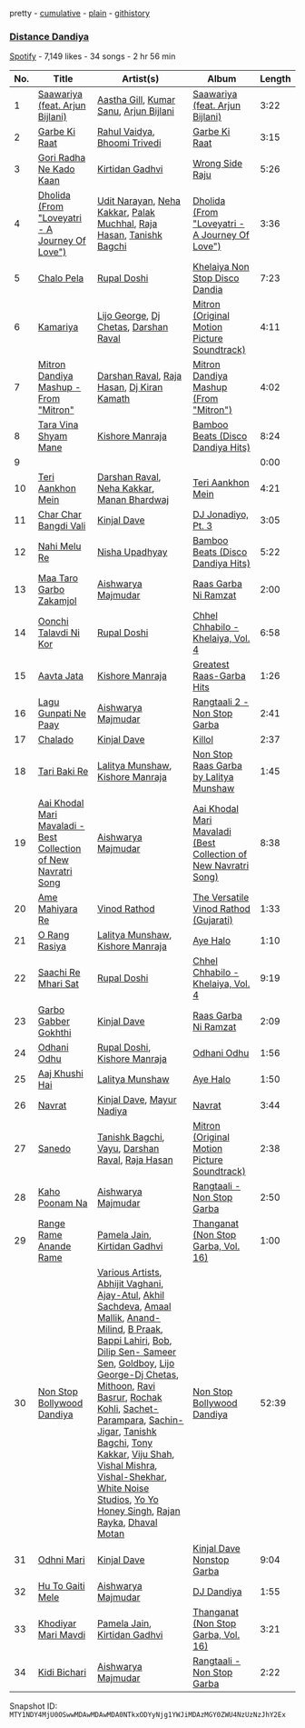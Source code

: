 pretty - [cumulative](/playlists/cumulative/37i9dQZF1DWUQyIF4v1Ra3.md) - [plain](/playlists/plain/37i9dQZF1DWUQyIF4v1Ra3) - [githistory](https://github.githistory.xyz/mackorone/spotify-playlist-archive/blob/main/playlists/plain/37i9dQZF1DWUQyIF4v1Ra3)

### [Distance Dandiya](https://open.spotify.com/playlist/37i9dQZF1DWUQyIF4v1Ra3)

> 

[Spotify](https://open.spotify.com/user/spotify) - 7,149 likes - 34 songs - 2 hr 56 min

| No. | Title | Artist(s) | Album | Length |
|---|---|---|---|---|
| 1 | [Saawariya \(feat\. Arjun Bijlani\)](https://open.spotify.com/track/3W9EFWiTzexkdlCm2zHBqK) | [Aastha Gill](https://open.spotify.com/artist/1BYjhAClGpBTLZfics0VRZ), [Kumar Sanu](https://open.spotify.com/artist/4K6blSRoklNdpw4mzLxwfn), [Arjun Bijlani](https://open.spotify.com/artist/16AdgG9cB8v609ylemhGXz) | [Saawariya \(feat\. Arjun Bijlani\)](https://open.spotify.com/album/6XrfqO7ZEF3XRDNsPfij58) | 3:22 |
| 2 | [Garbe Ki Raat](https://open.spotify.com/track/3Flsgjl9dIiWoHt0N6Htzl) | [Rahul Vaidya](https://open.spotify.com/artist/6XypcJDBmfuRjq52PFUVwd), [Bhoomi Trivedi](https://open.spotify.com/artist/16IWQKGP5XiiKxalXZuIMZ) | [Garbe Ki Raat](https://open.spotify.com/album/78XTO1lfm0FQCppI5bwkaY) | 3:15 |
| 3 | [Gori Radha Ne Kado Kaan](https://open.spotify.com/track/6YwisMp960dh6SGIUU9Nhz) | [Kirtidan Gadhvi](https://open.spotify.com/artist/7odYFkW15De3A7aAuk5x9h) | [Wrong Side Raju](https://open.spotify.com/album/3qAH4f7C9R8cO2v92pG7bG) | 5:26 |
| 4 | [Dholida \(From "Loveyatri \- A Journey Of Love"\)](https://open.spotify.com/track/3E0yBu7PnTvj9bUu72ygRj) | [Udit Narayan](https://open.spotify.com/artist/70B80Lwx2sxti0M1Ng9e8K), [Neha Kakkar](https://open.spotify.com/artist/5f4QpKfy7ptCHwTqspnSJI), [Palak Muchhal](https://open.spotify.com/artist/3yMmYEklQ7gLOZXEFNd3xr), [Raja Hasan](https://open.spotify.com/artist/6ID2zdEFxXLChwiqQzf3ZA), [Tanishk Bagchi](https://open.spotify.com/artist/4f7KfxeHq9BiylGmyXepGt) | [Dholida \(From "Loveyatri \- A Journey Of Love"\)](https://open.spotify.com/album/7lHI7k253fBJqRq383WaZd) | 3:36 |
| 5 | [Chalo Pela](https://open.spotify.com/track/7dOPoDOGhuLMMuO7TNuo0v) | [Rupal Doshi](https://open.spotify.com/artist/0OOE5E66pjnINTv2x46oiA) | [Khelaiya Non Stop Disco Dandia](https://open.spotify.com/album/0aUp8vap2HCuhGQ0CuyBaT) | 7:23 |
| 6 | [Kamariya](https://open.spotify.com/track/5HJvDTnAaDWqhsE841I1QR) | [Lijo George](https://open.spotify.com/artist/4VS3XraXs2LRsowQnQ7VFh), [Dj Chetas](https://open.spotify.com/artist/1jPeDHvfU5Knw8VyOP6TZN), [Darshan Raval](https://open.spotify.com/artist/2GoeZ0qOTt6kjsWW4eA6LS) | [Mitron \(Original Motion Picture Soundtrack\)](https://open.spotify.com/album/0jhDiAfzNalPhA0YmgI4df) | 4:11 |
| 7 | [Mitron Dandiya Mashup \- From "Mitron"](https://open.spotify.com/track/6Kv46e61xHg53PmddVy9mT) | [Darshan Raval](https://open.spotify.com/artist/2GoeZ0qOTt6kjsWW4eA6LS), [Raja Hasan](https://open.spotify.com/artist/6ID2zdEFxXLChwiqQzf3ZA), [Dj Kiran Kamath](https://open.spotify.com/artist/76DiXwbDvK690KWyvU5JoP) | [Mitron Dandiya Mashup \(From "Mitron"\)](https://open.spotify.com/album/6UrwEDbHH1IayjvdOKAiaU) | 4:02 |
| 8 | [Tara Vina Shyam Mane](https://open.spotify.com/track/6Y57YYVjD7CwK0602GQaxG) | [Kishore Manraja](https://open.spotify.com/artist/3ZFpN9rFHLxElJpqyABkMt) | [Bamboo Beats \(Disco Dandiya Hits\)](https://open.spotify.com/album/7hyZTOovgclhqA7iQdoUMl) | 8:24 |
| 9 | [](https://open.spotify.com/track/33XC6PPmZ9Y9oJ5MdugOhw) | [](https://open.spotify.com/artist/0LyfQWJT6nXafLPZqxe9Of) | [](https://open.spotify.com/album/7LnYqdYYp4ge2tvKmxNDsg) | 0:00 |
| 10 | [Teri Aankhon Mein](https://open.spotify.com/track/3wmI2n0Whs6kg4MT8jFRU1) | [Darshan Raval](https://open.spotify.com/artist/2GoeZ0qOTt6kjsWW4eA6LS), [Neha Kakkar](https://open.spotify.com/artist/5f4QpKfy7ptCHwTqspnSJI), [Manan Bhardwaj](https://open.spotify.com/artist/3pQ4aA7dkolyjUAMrVScgh) | [Teri Aankhon Mein](https://open.spotify.com/album/77dwEKk1JI2JN9L5tg8d7t) | 4:21 |
| 11 | [Char Char Bangdi Vali](https://open.spotify.com/track/3aJ4TCaUebbNZRncpKAK4V) | [Kinjal Dave](https://open.spotify.com/artist/26qILArN7gTOjFRTbOTKbJ) | [DJ Jonadiyo, Pt\. 3](https://open.spotify.com/album/0E5L2euYlsDPOtDpRe1ubb) | 3:05 |
| 12 | [Nahi Melu Re](https://open.spotify.com/track/1RQ1riJJB108HSJ2lXJp0Q) | [Nisha Upadhyay](https://open.spotify.com/artist/2p1DsSadSk9fUqpwlZVcOF) | [Bamboo Beats \(Disco Dandiya Hits\)](https://open.spotify.com/album/7hyZTOovgclhqA7iQdoUMl) | 5:22 |
| 13 | [Maa Taro Garbo Zakamjol](https://open.spotify.com/track/0LoVIdovHEU9bloct4iOJJ) | [Aishwarya Majmudar](https://open.spotify.com/artist/7MAlFea251zaprQFjwvYaL) | [Raas Garba Ni Ramzat](https://open.spotify.com/album/4eP0iXXD5VP2yHjCO75NVQ) | 2:00 |
| 14 | [Oonchi Talavdi Ni Kor](https://open.spotify.com/track/51oobd7oWxbBOD8YFHNs0J) | [Rupal Doshi](https://open.spotify.com/artist/0OOE5E66pjnINTv2x46oiA) | [Chhel Chhabilo \- Khelaiya, Vol\. 4](https://open.spotify.com/album/3NJJVnPMz0OdAK0CPL9lXV) | 6:58 |
| 15 | [Aavta Jata](https://open.spotify.com/track/6xQ9QEXVUncTdXtbH1l9hN) | [Kishore Manraja](https://open.spotify.com/artist/3ZFpN9rFHLxElJpqyABkMt) | [Greatest Raas\-Garba Hits](https://open.spotify.com/album/4uBBpNWNpk80vzjXW7VT0T) | 1:26 |
| 16 | [Lagu Gunpati Ne Paay](https://open.spotify.com/track/5dAllyM4M30kdrVUIdophh) | [Aishwarya Majmudar](https://open.spotify.com/artist/7MAlFea251zaprQFjwvYaL) | [Rangtaali 2 \- Non Stop Garba](https://open.spotify.com/album/05Hvy9AWM7qaTV3wYlfS1W) | 2:41 |
| 17 | [Chalado](https://open.spotify.com/track/36kO9u36Tln5o2nFensdaG) | [Kinjal Dave](https://open.spotify.com/artist/26qILArN7gTOjFRTbOTKbJ) | [Killol](https://open.spotify.com/album/3J1gCrzn5kledE8OJ17v7M) | 2:37 |
| 18 | [Tari Baki Re](https://open.spotify.com/track/3ti03hYjfmcYN8WNsTdZb2) | [Lalitya Munshaw](https://open.spotify.com/artist/3e23DvNuM4Z78nPsX8P1D9), [Kishore Manraja](https://open.spotify.com/artist/3ZFpN9rFHLxElJpqyABkMt) | [Non Stop Raas Garba by Lalitya Munshaw](https://open.spotify.com/album/1TU9rbZnCwB8n0NQrYHFbF) | 1:45 |
| 19 | [Aai Khodal Mari Mavaladi \- Best Collection of New Navratri Song](https://open.spotify.com/track/5JzFyGZBZBn9vwTSK3FTjg) | [Aishwarya Majmudar](https://open.spotify.com/artist/7MAlFea251zaprQFjwvYaL) | [Aai Khodal Mari Mavaladi \(Best Collection of New Navratri Song\)](https://open.spotify.com/album/0zGgvP6oitgu7wRuvCRy3h) | 8:38 |
| 20 | [Ame Mahiyara Re](https://open.spotify.com/track/6f2SSR9rh1HMKBvAahJaR7) | [Vinod Rathod](https://open.spotify.com/artist/1gHVDWrG6hVra3ZxV7mQWd) | [The Versatile Vinod Rathod \(Gujarati\)](https://open.spotify.com/album/6YfKcZB1pJe4ahxo3GAKvq) | 1:33 |
| 21 | [O Rang Rasiya](https://open.spotify.com/track/1qlloiFyBqr5zWjbknZ3Js) | [Lalitya Munshaw](https://open.spotify.com/artist/3e23DvNuM4Z78nPsX8P1D9), [Kishore Manraja](https://open.spotify.com/artist/3ZFpN9rFHLxElJpqyABkMt) | [Aye Halo](https://open.spotify.com/album/3Xd7aD3NfzQC1qKXC9AKvP) | 1:10 |
| 22 | [Saachi Re Mhari Sat](https://open.spotify.com/track/5ffYti5Q3NkKrdpgmAwHwG) | [Rupal Doshi](https://open.spotify.com/artist/0OOE5E66pjnINTv2x46oiA) | [Chhel Chhabilo \- Khelaiya, Vol\. 4](https://open.spotify.com/album/3NJJVnPMz0OdAK0CPL9lXV) | 9:19 |
| 23 | [Garbo Gabber Gokhthi](https://open.spotify.com/track/2KsLnQYfjRWj9KletoyNeU) | [Kinjal Dave](https://open.spotify.com/artist/26qILArN7gTOjFRTbOTKbJ) | [Raas Garba Ni Ramzat](https://open.spotify.com/album/4eP0iXXD5VP2yHjCO75NVQ) | 2:09 |
| 24 | [Odhani Odhu](https://open.spotify.com/track/2OLCnQP512OpkAdvJltKXD) | [Rupal Doshi](https://open.spotify.com/artist/0OOE5E66pjnINTv2x46oiA), [Kishore Manraja](https://open.spotify.com/artist/3ZFpN9rFHLxElJpqyABkMt) | [Odhani Odhu](https://open.spotify.com/album/3owSlhhK0dR5ZslQlnFeZ4) | 1:56 |
| 25 | [Aaj Khushi Hai](https://open.spotify.com/track/5BsrWcNcYddy8EqPL8IBeS) | [Lalitya Munshaw](https://open.spotify.com/artist/3e23DvNuM4Z78nPsX8P1D9) | [Aye Halo](https://open.spotify.com/album/3Xd7aD3NfzQC1qKXC9AKvP) | 1:50 |
| 26 | [Navrat](https://open.spotify.com/track/1dhwyQ8cz1jRIZsZwWDgiF) | [Kinjal Dave](https://open.spotify.com/artist/26qILArN7gTOjFRTbOTKbJ), [Mayur Nadiya](https://open.spotify.com/artist/31tM4UexD5623BaInTTlqG) | [Navrat](https://open.spotify.com/album/37RxTnPMP3OvJDVcPJnc0b) | 3:44 |
| 27 | [Sanedo](https://open.spotify.com/track/5T2FWPKgrOHtBrzi9UF5m6) | [Tanishk Bagchi](https://open.spotify.com/artist/4f7KfxeHq9BiylGmyXepGt), [Vayu](https://open.spotify.com/artist/5vwmYR4hN6lASQJUMWPrEL), [Darshan Raval](https://open.spotify.com/artist/2GoeZ0qOTt6kjsWW4eA6LS), [Raja Hasan](https://open.spotify.com/artist/6ID2zdEFxXLChwiqQzf3ZA) | [Mitron \(Original Motion Picture Soundtrack\)](https://open.spotify.com/album/0jhDiAfzNalPhA0YmgI4df) | 2:38 |
| 28 | [Kaho Poonam Na](https://open.spotify.com/track/4Ubwv9oFDGgCyBkBa9XwcS) | [Aishwarya Majmudar](https://open.spotify.com/artist/7MAlFea251zaprQFjwvYaL) | [Rangtaali \- Non Stop Garba](https://open.spotify.com/album/1c21J9E55BypW4dLG17R5W) | 2:50 |
| 29 | [Range Rame Anande Rame](https://open.spotify.com/track/6xsmAWK6oCiUKuPbkKu8PJ) | [Pamela Jain](https://open.spotify.com/artist/4BBdp811wrWrr1zk9dENUE), [Kirtidan Gadhvi](https://open.spotify.com/artist/7odYFkW15De3A7aAuk5x9h) | [Thanganat \(Non Stop Garba, Vol\. 16\)](https://open.spotify.com/album/0g3DifkCMaMswIooOllfCK) | 1:00 |
| 30 | [Non Stop Bollywood Dandiya](https://open.spotify.com/track/06ZHxXgRsyJ3haXkMhvmUy) | [Various Artists](https://open.spotify.com/artist/0LyfQWJT6nXafLPZqxe9Of), [Abhijit Vaghani](https://open.spotify.com/artist/70voqWnL1gpuxodufMgBt4), [Ajay\-Atul](https://open.spotify.com/artist/5fvTHKKzW44A9867nPDocM), [Akhil Sachdeva](https://open.spotify.com/artist/3TOhzLRYnkkul71yRBxIoM), [Amaal Mallik](https://open.spotify.com/artist/76fuWYgIf3TVIopTs3vaJ6), [Anand\-Milind](https://open.spotify.com/artist/2owjgBZQ70LoCNHIgW3gSk), [B Praak](https://open.spotify.com/artist/56SjZARoEvag3RoKWIb16j), [Bappi Lahiri](https://open.spotify.com/artist/2jqTyPt0UZGrthPF4KMpeN), [Bob](https://open.spotify.com/artist/69TcMkhvenAeokIhBGIUCQ), [Dilip Sen\- Sameer Sen](https://open.spotify.com/artist/3oEJM6BrpycUL5L8J5YXL5), [Goldboy](https://open.spotify.com/artist/3xXcmm9Re8N2sC15Ab5boo), [Lijo George\-Dj Chetas](https://open.spotify.com/artist/5TNSXFCNwlq2CfiMcNOCDP), [Mithoon](https://open.spotify.com/artist/09UmIX92EUH9hAK4bxvHx6), [Ravi Basrur](https://open.spotify.com/artist/2q1LRGJHpFxovU8Tz6OgRn), [Rochak Kohli](https://open.spotify.com/artist/3dN9MQpjIyNxyeRfz4EDZe), [Sachet\-Parampara](https://open.spotify.com/artist/1SyKki7JI1AZNKwgNMkn25), [Sachin\-Jigar](https://open.spotify.com/artist/1mBydYMVBECdDmMfE2sEUO), [Tanishk Bagchi](https://open.spotify.com/artist/4f7KfxeHq9BiylGmyXepGt), [Tony Kakkar](https://open.spotify.com/artist/0NZtn1Kyq08alpHCTRf3dv), [Viju Shah](https://open.spotify.com/artist/6PyJhjTC2Fk0cQTPvA5Edx), [Vishal Mishra](https://open.spotify.com/artist/5wJ1H6ud777odtZl5gG507), [Vishal\-Shekhar](https://open.spotify.com/artist/6Mv8GjQa7LKUGCAqa9qqdb), [White Noise Studios](https://open.spotify.com/artist/4fuqdtyYgRWVK3MszFFptW), [Yo Yo Honey Singh](https://open.spotify.com/artist/7uIbLdzzSEqnX0Pkrb56cR), [Rajan Rayka](https://open.spotify.com/artist/4pHkgzu45OMdoH2XkR1pCS), [Dhaval Motan](https://open.spotify.com/artist/6Sdrm7BJuJCxYL3QdZpcnb) | [Non Stop Bollywood Dandiya](https://open.spotify.com/album/7E0MEqajt5RcdBMVXdQtvx) | 52:39 |
| 31 | [Odhni Mari](https://open.spotify.com/track/4qteerZCEWp98htNqzNrop) | [Kinjal Dave](https://open.spotify.com/artist/26qILArN7gTOjFRTbOTKbJ) | [Kinjal Dave Nonstop Garba](https://open.spotify.com/album/1apcRYE1gt5wIDJy9L8bb5) | 9:04 |
| 32 | [Hu To Gaiti Mele](https://open.spotify.com/track/1P4yBFbktdTxt6chlTuhml) | [Aishwarya Majmudar](https://open.spotify.com/artist/7MAlFea251zaprQFjwvYaL) | [DJ Dandiya](https://open.spotify.com/album/6kdEWw7tUA9A07Awf0qBYk) | 1:55 |
| 33 | [Khodiyar Mari Mavdi](https://open.spotify.com/track/2NWTl6wnbP9e1XpFohed3b) | [Pamela Jain](https://open.spotify.com/artist/4BBdp811wrWrr1zk9dENUE), [Kirtidan Gadhvi](https://open.spotify.com/artist/7odYFkW15De3A7aAuk5x9h) | [Thanganat \(Non Stop Garba, Vol\. 16\)](https://open.spotify.com/album/0g3DifkCMaMswIooOllfCK) | 3:21 |
| 34 | [Kidi Bichari](https://open.spotify.com/track/35q0ZBWjxmtWZiWLWeEORK) | [Aishwarya Majmudar](https://open.spotify.com/artist/7MAlFea251zaprQFjwvYaL) | [Rangtaali \- Non Stop Garba](https://open.spotify.com/album/1c21J9E55BypW4dLG17R5W) | 2:22 |

Snapshot ID: `MTY1NDY4MjU0OSwwMDAwMDAwMDA0NTkxODYyNjg1YWJiMDAzMGY0ZWU4NzUzNzJhY2Ex`
